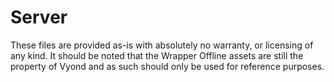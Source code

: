 # Server
 These files are provided as-is with absolutely no warranty, or licensing of any kind. It should be noted that the Wrapper Offline assets are still the property of Vyond and as such should only be used for reference purposes.
